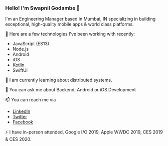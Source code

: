 ### Hello! I'm Swapnil Godambe 👋

I'm an Engineering Manager based in Mumbai, IN specializing in building exceptional, high-quality mobile apps & world class platforms.

🔭 Here are a few technologies I've been working with recently:
- JavaScript (ES13)
- Node.js
- Android
- iOS
- Kotlin
- SwiftUI

🌱 I am currently learning about distributed systems.

💬 You can ask me about Backend, Android or iOS Development

📫 You can reach me via
- [LinkedIn](https://www.linkedin.com/in/swapnull)
- [Twitter](https://twitter.com/swapnull_in) 
- [Facebook](https://www.facebook.com/swapnil.go20)

⚡ I have in-person attended, Google I/O 2019, Apple WWDC 2019, CES 2019 & CES 2020.

<!--
**swapnull-in/swapnull-in** is a ✨ _special_ ✨ repository because its `README.md` (this file) appears on your GitHub profile.

Here are some ideas to get you started:

- 🔭 I’m currently working on ...
- 🌱 I’m currently learning ...
- 👯 I’m looking to collaborate on ...
- 🤔 I’m looking for help with ...
- 💬 Ask me about ...
- 📫 How to reach me: ...
- 😄 Pronouns: ...
- ⚡ Fun fact: ...
-->
